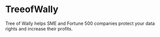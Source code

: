 # TreeofWally
Tree of Wally helps SME and Fortune 500 companies protect your data rights and increase their profits.
